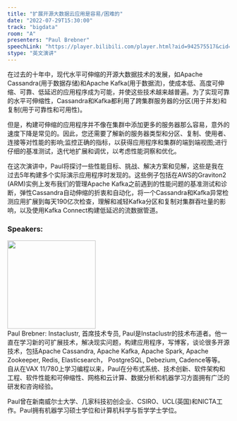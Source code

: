```yaml
---
title: "扩展开源大数据云应用是容易/困难的"
date: "2022-07-29T15:30:00"
track: "bigdata"
room: "A"
presenters: "Paul Brebner"
speechLink: "https://player.bilibili.com/player.html?aid=942575517&cid=817760221&page=1"
stype: "英文演讲"
---
```

在过去的十年中，现代水平可伸缩的开源大数据技术的发展，如Apache Cassandra(用于数据存储)和Apache Kafka(用于数据流)，使成本低、高度可伸缩、可靠、低延迟的应用程序成为可能，并使这些技术越来越普遍。为了实现可靠的水平可伸缩性，Cassandra和Kafka都利用了跨集群服务器的分区(用于并发)和复制(用于可靠性和可用性)。

但是，构建可伸缩的应用程序并不像在集群中添加更多的服务器那么容易，意外的速度下降是常见的。因此，您还需要了解新的服务器类型和分区、复制、使用者、连接等对性能的影响;监控正确的指标，以获得应用程序和集群的端到端视图;进行仔细的基准测试，迭代地扩展和调优，以考虑性能洞察和优化。

在这次演讲中，Paul将探讨一些性能目标、挑战、解决方案和见解，这些是我在过去5年构建多个实际演示应用程序时发现的。这些例子包括在AWS的Graviton2 (ARM)实例上发布我们的管理Apache Kafka之前遇到的性能问题的基准测试和诊断，弹性Cassandra自动伸缩的折衷和自动化，将一个Cassandra和Kafka异常检测应用扩展到每天190亿次检查，理解和减轻Kafka分区和复制对集群吞吐量的影响，以及使用Kafka Connect构建低延迟的流数据管道。
 ### Speakers: 
 <img src="images/speaker/1043.png" width="200" /><br>Paul Brebner: Instaclustr, 首席技术专员, Paul是Instaclustr的技术布道者。他一直在学习新的可扩展技术，解决现实问题，构建应用程序，写博客，谈论很多开源技术，包括Apache Cassandra, Apache Kafka, Apache Spark, Apache Zookeeper, Redis, Elasticsearch，
PostgreSQL, Debezium, Cadence等等。
自从在VAX 11/780上学习编程以来，Paul在分布式系统、技术创新、软件架构和工程、软件性能和可伸缩性、网格和云计算、数据分析和机器学习方面拥有广泛的研发和咨询经验。

Paul曾在新南威尔士大学、几家科技初创企业、CSIRO、UCL(英国)和NICTA工作。Paul拥有机器学习硕士学位和计算机科学与哲学学士学位。

 